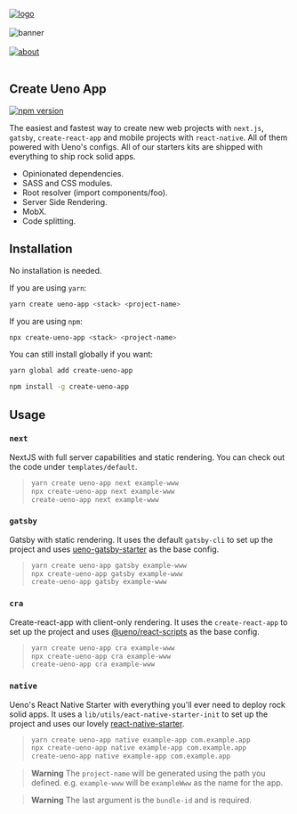 [![logo](https://user-images.githubusercontent.com/937328/51313595-d7f90e80-1a45-11e9-8375-a94f03e52fc6.png)](https://ueno.co/?utm_source=github&utm_campaign=create-ueno-app)
<br /><br />
![banner](https://user-images.githubusercontent.com/937328/51313594-d7f90e80-1a45-11e9-8d25-28583da916fa.png)
<br /><br />
[![about](https://user-images.githubusercontent.com/937328/51540139-999c8e80-1e4d-11e9-866d-284657a34744.png)](https://ueno.co/contact/?utm_source=github&utm_campaign=create-ueno-app)
<br /><br />

## Create Ueno App

[![npm version](https://badge.fury.io/js/create-ueno-app.svg)](https://badge.fury.io/js/create-ueno-app)

The easiest and fastest way to create new web projects with `next.js`, `gatsby`, `create-react-app` and mobile projects with `react-native`. All of them powered with Ueno's configs. All of our starters kits are shipped with everything to ship rock solid apps.

- Opinionated dependencies.
- SASS and CSS modules.
- Root resolver (import components/foo).
- Server Side Rendering.
- MobX.
- Code splitting.

## Installation

No installation is needed.

If you are using `yarn`:

```bash
yarn create ueno-app <stack> <project-name>
```

If you are using `npm`:

```bash
npx create-ueno-app <stack> <project-name>
```

You can still install globally if you want:

```bash
yarn global add create-ueno-app
```

```bash
npm install -g create-ueno-app
```

## Usage

### `next`

NextJS with full server capabilities and static rendering. You can check out the code under `templates/default`.

> ```bash
> yarn create ueno-app next example-www
> npx create-ueno-app next example-www
> create-ueno-app next example-www
> ````

### `gatsby`

Gatsby with static rendering. It uses the default `gatsby-cli` to set up the project and uses [ueno-gatsby-starter](https://github.com/ueno-llc/ueno-gatsby-starter) as the base config.

> ```bash
> yarn create ueno-app gatsby example-www
> npx create-ueno-app gatsby example-www
> create-ueno-app gatsby example-www
> ````

### `cra`

Create-react-app with client-only rendering. It uses the `create-react-app` to set up the project and uses [@ueno/react-scripts](https://github.com/ueno-llc/create-react-app) as the base config.

> ```bash
> yarn create ueno-app cra example-www
> npx create-ueno-app cra example-www
> create-ueno-app cra example-www
> ````

### `native`

Ueno's React Native Starter with everything you'll ever need to deploy rock solid apps. It uses a `lib/utils/eact-native-starter-init` to set up the project and uses our lovely [react-native-starter](https://github.com/ueno-llc/react-native-starter).

> ```bash
> yarn create ueno-app native example-app com.example.app
> npx create-ueno-app native example-app com.example.app
> create-ueno-app native example-app com.example.app
> ````

> **Warning** The `project-name` will be generated using the path you defined. e.g. `example-www` will be `exampleWww` as the name for the app.

> **Warning** The last argument is the `bundle-id` and is required.
